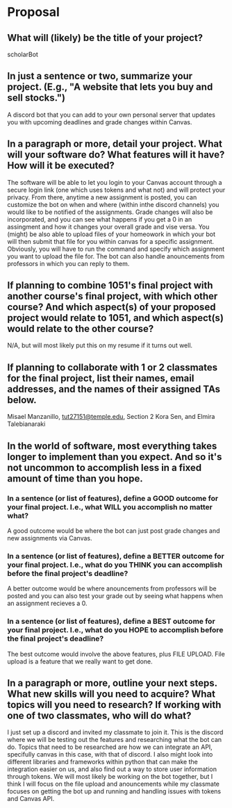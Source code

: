 # Proposal

## What will (likely) be the title of your project?

scholarBot

## In just a sentence or two, summarize your project. (E.g., "A website that lets you buy and sell stocks.")

A discord bot that you can add to your own personal server that updates you with upcoming deadlines and grade changes within Canvas.

## In a paragraph or more, detail your project. What will your software do? What features will it have? How will it be executed?

The software will be able to let you login to your Canvas account through a secure login link (one which uses tokens and what not) and will protect your privacy. From there, anytime a new assignment is posted, you can customize the bot on when and where (within inthe discord channels) you would like to be notified of the assignments. Grade changes will also be incorporated, and you can see what happens if you get a 0 in an assingment and how it changes your overall grade and vise versa. You (might) be also able to upload files of your homeowork in which your bot will then submit that file for you within canvas for a specific assignment. Obviously, you will have to run the command and specify which assignment you want to upload the file for. The bot can also handle anouncements from professors in which you can reply to them.

## If planning to combine 1051's final project with another course's final project, with which other course? And which aspect(s) of your proposed project would relate to 1051, and which aspect(s) would relate to the other course?

N/A, but will most likely put this on my resume if it turns out well.

## If planning to collaborate with 1 or 2 classmates for the final project, list their names, email addresses, and the names of their assigned TAs below.

Misael Manzanillo, tut27151@temple.edu, Section 2 Kora Sen, and Elmira Talebianaraki

## In the world of software, most everything takes longer to implement than you expect. And so it's not uncommon to accomplish less in a fixed amount of time than you hope.

### In a sentence (or list of features), define a GOOD outcome for your final project. I.e., what WILL you accomplish no matter what?

A good outcome would be where the bot can just post grade changes and new assignments via Canvas. 

### In a sentence (or list of features), define a BETTER outcome for your final project. I.e., what do you THINK you can accomplish before the final project's deadline?

A better outcome would be where anouncements from professors will be posted and you can also test your grade out by seeing what happens when an assignment recieves a 0.

### In a sentence (or list of features), define a BEST outcome for your final project. I.e., what do you HOPE to accomplish before the final project's deadline?

The best outcome would involve the above features, plus FILE UPLOAD. File upload is a feature that we really want to get done.

## In a paragraph or more, outline your next steps. What new skills will you need to acquire? What topics will you need to research? If working with one of two classmates, who will do what?

I just set up a discord and invited my classmate to join it. This is the discord where we will be testing out the features and researching what the bot can do. Topics that need to be researched are how we can integrate an API, specifully canvas in this case, with that of discord. I also might look into different libraries and frameworks within python that can make the integration easier on us, and also find out a way to store user information through tokens. We will most likely be working on the bot together, but I think I will focus on the file upload and anouncements while my classmate focuses on getting the bot up and running and handling issues with tokens and Canvas API.
